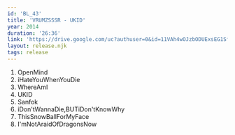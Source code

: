 ```yaml
---
id: 'BL_43'
title: 'VRUMZSSSR - UKID'
year: 2014
duration: '26:36'
link: 'https://drive.google.com/uc?authuser=0&id=11VAh4wOJzbODUExsEG1SfUKPSh98WuCM&export=download'
layout: release.njk
tags: release
---
```


1. OpenMind
2. iHateYouWhenYouDie
3. WhereAmI
4. UKID
5. Sanfok
6. iDon'tWannaDie,BUTiDon'tKnowWhy
7. ThisSnowBallForMyFace
8. I'mNotAraidOfDragonsNow